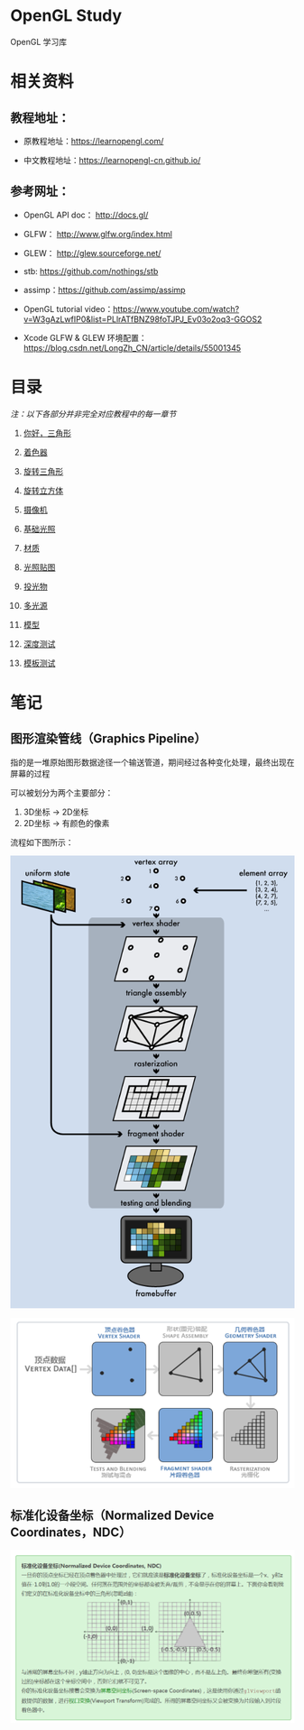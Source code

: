 # OpenGL Study

OpenGL 学习库

# 相关资料
## 教程地址：

  - 原教程地址：https://learnopengl.com/
  
  - 中文教程地址：https://learnopengl-cn.github.io/

## 参考网址：

  - OpenGL API doc： http://docs.gl/
  
  - GLFW： http://www.glfw.org/index.html
  
  - GLEW： http://glew.sourceforge.net/
  
  - stb: https://github.com/nothings/stb
  
  - assimp：https://github.com/assimp/assimp
  
  - OpenGL tutorial video：https://www.youtube.com/watch?v=W3gAzLwfIP0&list=PLlrATfBNZ98foTJPJ_Ev03o2oq3-GGOS2

  - Xcode GLFW & GLEW 环境配置：https://blog.csdn.net/LongZh_CN/article/details/55001345

# 目录

*注：以下各部分并非完全对应教程中的每一章节*

1. [你好，三角形](https://github.com/yangruihan/OpenGL_study/tree/master/OpenGL_study/src/test/test1)

2. [着色器](https://github.com/yangruihan/OpenGL_study/tree/master/OpenGL_study/src/test/test2)

3. [旋转三角形](https://github.com/yangruihan/OpenGL_study/tree/master/OpenGL_study/src/test/test3)

4. [旋转立方体](https://github.com/yangruihan/OpenGL_study/tree/master/OpenGL_study/src/test/test4)

5. [摄像机](https://github.com/yangruihan/OpenGL_study/tree/master/OpenGL_study/src/test/test5)

6. [基础光照](https://github.com/yangruihan/OpenGL_study/tree/master/OpenGL_study/src/test/test6)

7. [材质](https://github.com/yangruihan/OpenGL_study/tree/master/OpenGL_study/src/test/test7)

8. [光照贴图](https://github.com/yangruihan/OpenGL_study/tree/master/OpenGL_study/src/test/test8)

9. [投光物](https://github.com/yangruihan/OpenGL_study/tree/master/OpenGL_study/src/test/test9)

10. [多光源](https://github.com/yangruihan/OpenGL_study/tree/master/OpenGL_study/src/test/test10)

11. [模型](https://github.com/yangruihan/OpenGL_study/tree/master/OpenGL_study/src/test/test11)

12. [深度测试](https://github.com/yangruihan/OpenGL_study/tree/master/OpenGL_study/src/test/test12)

13. [模板测试](https://github.com/yangruihan/OpenGL_study/tree/master/OpenGL_study/src/test/test13)

# 笔记
## 图形渲染管线（Graphics Pipeline）

指的是一堆原始图形数据途径一个输送管道，期间经过各种变化处理，最终出现在屏幕的过程

可以被划分为两个主要部分：

1. 3D坐标 -> 2D坐标
2. 2D坐标 -> 有颜色的像素

流程如下图所示：

![](README/1.png)

![](README/2.png)

## 标准化设备坐标（Normalized Device Coordinates，NDC）

![](README/3.png)
